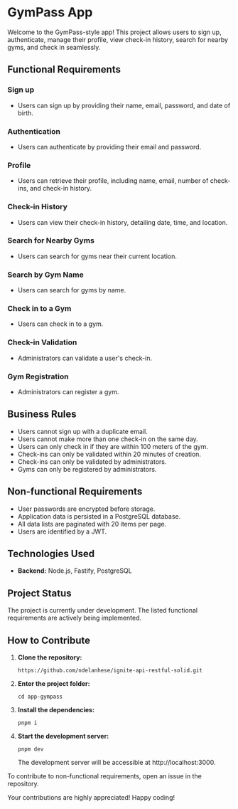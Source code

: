 # GymPass App

Welcome to the GymPass-style app! This project allows users to sign up, authenticate, manage their profile, view check-in history, search for nearby gyms, and check in seamlessly.

## Functional Requirements

### Sign up
- Users can sign up by providing their name, email, password, and date of birth.

### Authentication
- Users can authenticate by providing their email and password.

### Profile
- Users can retrieve their profile, including name, email, number of check-ins, and check-in history.

### Check-in History
- Users can view their check-in history, detailing date, time, and location.

### Search for Nearby Gyms
- Users can search for gyms near their current location.

### Search by Gym Name
- Users can search for gyms by name.

### Check in to a Gym
- Users can check in to a gym.

### Check-in Validation
- Administrators can validate a user's check-in.

### Gym Registration
- Administrators can register a gym.

## Business Rules

- Users cannot sign up with a duplicate email.
- Users cannot make more than one check-in on the same day.
- Users can only check in if they are within 100 meters of the gym.
- Check-ins can only be validated within 20 minutes of creation.
- Check-ins can only be validated by administrators.
- Gyms can only be registered by administrators.

## Non-functional Requirements

- User passwords are encrypted before storage.
- Application data is persisted in a PostgreSQL database.
- All data lists are paginated with 20 items per page.
- Users are identified by a JWT.

## Technologies Used

- **Backend:** Node.js, Fastify, PostgreSQL

## Project Status

The project is currently under development. The listed functional requirements are actively being implemented.

## How to Contribute

1. **Clone the repository:**
   ```
   https://github.com/ndelanhese/ignite-api-restful-solid.git
   ```

2. **Enter the project folder:**
   ```
   cd app-gympass
   ```

3. **Install the dependencies:**
   ```
   pnpm i
   ```

4. **Start the development server:**
   ```
   pnpm dev
   ```

   The development server will be accessible at http://localhost:3000.

To contribute to non-functional requirements, open an issue in the repository.

Your contributions are highly appreciated! Happy coding!